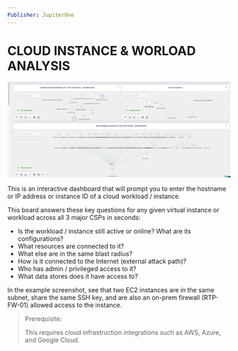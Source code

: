```yaml
---
Publisher: JupiterOne
---
```


# CLOUD INSTANCE & WORLOAD ANALYSIS

![sample-screenshot](board.png)

This is an interactive dashboard that will prompt you to enter the hostname or IP address or instance ID of a cloud workload / instance.

This board answers these key questions for any given virtual instance or workload across all 3 major CSPs in seconds:

- Is the workload / instance still active or online? What are its configurations?
- What resources are connected to it?
- What else are in the same blast radius?
- How is it connected to the Internet (external attack path)?
- Who has admin / privileged access to it?
- What data stores does it have access to?

In the example screenshot, see that two EC2 instances are in the same subnet, share the same SSH key, and are also an on-prem firewall (RTP-FW-01) allowed access to the instance.

> Prerequisite: 
>
> This requires cloud infrastruction integrations such as AWS, Azure, and Google Cloud.
